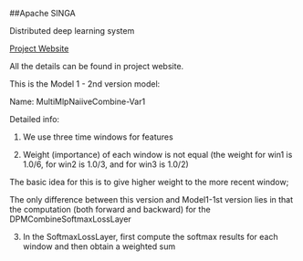 ##Apache SINGA

Distributed deep learning system

[Project Website](http://singa.incubator.apache.org)

All the details can be found in project website.

This is the Model 1 - 2nd version model:

Name: MultiMlpNaiiveCombine-Var1

Detailed info:

1. We use three time windows for features

2. Weight (importance) of each window is not equal (the weight for win1 is 1.0/6, for win2 is 1.0/3, and for win3 is 1.0/2)

The basic idea for this is to give higher weight to the more recent window;

The only difference between this version and Model1-1st version lies in 
that the computation (both forward and backward) for the DPMCombineSoftmaxLossLayer

3. In the SoftmaxLossLayer, first compute the softmax results for each window and then obtain a weighted sum